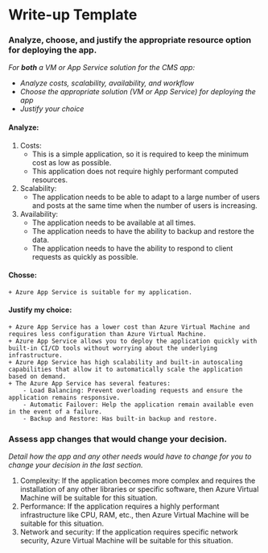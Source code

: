 # Write-up Template

### Analyze, choose, and justify the appropriate resource option for deploying the app.

*For **both** a VM or App Service solution for the CMS app:*
- *Analyze costs, scalability, availability, and workflow*
- *Choose the appropriate solution (VM or App Service) for deploying the app*
- *Justify your choice*

#### Analyze:
1. Costs:
    + This is a simple application, so it is required to keep the minimum cost as low as possible.
    + This application does not require highly performant computed resources.
2. Scalability:
    + The application needs to be able to adapt to a large number of users and posts at the same time when the number of users is increasing.
3. Availability:
    + The application needs to be available at all times.
    + The application needs to have the ability to backup and restore the data.
    + The application needs to have the ability to respond to client requests as quickly as possible.
#### Chosse:
    + Azure App Service is suitable for my application.
#### Justify my choice:
    + Azure App Service has a lower cost than Azure Virtual Machine and requires less configuration than Azure Virtual Machine.
    + Azure App Service allows you to deploy the application quickly with built-in CI/CD tools without worrying about the underlying infrastructure.
    + Azure App Service has high scalability and built-in autoscaling capabilities that allow it to automatically scale the application based on demand.
    + The Azure App Service has several features:
        - Load Balancing: Prevent overloading requests and ensure the application remains responsive.
        - Automatic Failover: Help the application remain available even in the event of a failure.
        - Backup and Restore: Has built-in backup and restore.

### Assess app changes that would change your decision.

*Detail how the app and any other needs would have to change for you to change your decision in the last section.* 

1. Complexity: If the application becomes more complex and requires the installation of any other libraries or specific software, then Azure Virtual Machine will be suitable for this situation.
2. Performance: If the application requires a highly performant infrastructure like CPU, RAM, etc., then Azure Virtual Machine will be suitable for this situation.
3. Network and security: If the application requires specific network security, Azure Virtual Machine will be suitable for this situation.